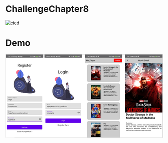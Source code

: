 # ChallengeChapter8

[![cicd](https://github.com/tegarpenemuanr3/ChallengeChapter8/actions/workflows/ci.yml/badge.svg?branch=master)](https://github.com/tegarpenemuanr3/ChallengeChapter8/actions/workflows/ci.yml)

# Demo
![IMAGE ALT TEXT HERE](demo/demo.png)